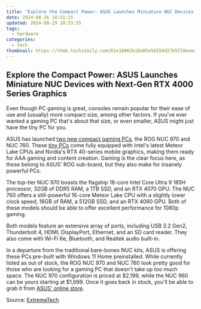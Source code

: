```yaml
---
title: "Explore the Compact Power: ASUS Launches Miniature NUC Devices with Next-Gen RTX 4000 Series Graphics"
date: 2024-08-26 18:51:25
updated: 2024-08-29 10:53:55
tags:
  - hardware
categories:
  - tech
thumbnail: https://thmb.techidaily.com/61e18062b10a05e50558d2765f20eeedf900f4f1438428a2471f9b4a0fdcaefb.jpg
---
```


## Explore the Compact Power: ASUS Launches Miniature NUC Devices with Next-Gen RTX 4000 Series Graphics

Even though PC gaming is great, consoles remain popular for their ease of use and (usually) more compact size, among other factors. If you've ever wanted a gaming PC that's about that size, or even smaller, ASUS might just have the tiny PC for you.

 ASUS has launched [two new compact gaming PCs](https://tidd.ly/3Y4eALy), the ROG NUC 970 and NUC 760\. These [tiny PCs](https://android-unlock.techidaily.com/in-2024-unlock-sony-phone-password-without-factory-reset-full-guide-here-by-drfone-android/) come fully equipped with Intel's latest Meteor Lake CPUs and Nvidia's RTX 40-series mobile graphics, making them ready for AAA gaming and content creation. Gaming is the clear focus here, as these belong to ASUS' ROG sub-brand, but they also make for insanely powerful PCs.

 The top-tier NUC 970 boasts the flagship 16-core Intel Core Ultra 9 185H processor, 32GB of DDR5 RAM, a 1TB SSD, and an RTX 4070 GPU. The NUC 760 offers a still-powerful 16-core Meteor Lake CPU with a slightly lower clock speed, 16GB of RAM, a 512GB SSD, and an RTX 4060 GPU. Both of these models should be able to offer excellent performance for 1080p gaming.

 Both models feature an extensive array of ports, including USB 3.2 Gen2, Thunderbolt 4, HDMI, DisplayPort, Ethernet, and an SD card reader. They also come with Wi-Fi 6e, Bluetooth, and Realtek audio built-in.

 In a departure from the traditional bare-bones NUC kits, ASUS is offering these PCs pre-built with Windows 11 Home preinstalled. While currently listed as out of stock, the ROG NUC 970 and NUC 760 look pretty good for those who are looking for a gaming PC that doesn't take up too much space. The NUC 970 configuration is priced at $2,199, while the NUC 960 can be yours starting at $1,699\. Once it goes back in stock, you'll be able to grab it from [ASUS' online store](https://tidd.ly/3Y4eALy).

 Source: [ExtremeTech](https://www.extremetech.com/gaming/asus-unveils-its-first-intel-powered-nuc-pcs-with-rtx-40-series-mobile)

<ins class="adsbygoogle"
     style="display:block"
     data-ad-format="autorelaxed"
     data-ad-client="ca-pub-7571918770474297"
     data-ad-slot="1223367746"></ins>



<ins class="adsbygoogle"
     style="display:block"
     data-ad-client="ca-pub-7571918770474297"
     data-ad-slot="8358498916"
     data-ad-format="auto"
     data-full-width-responsive="true"></ins>
